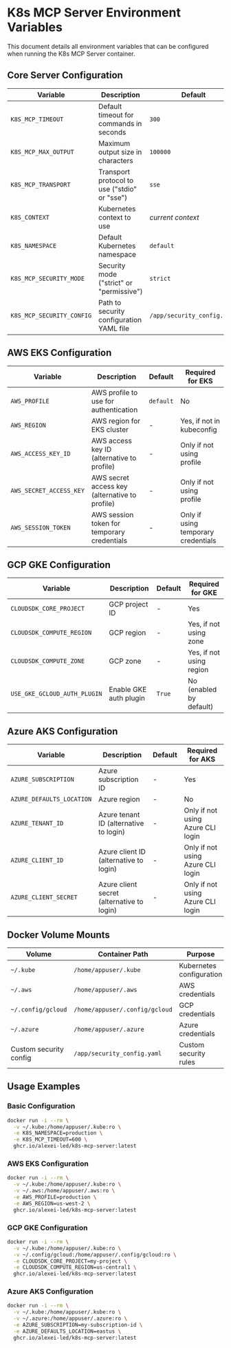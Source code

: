 # K8s MCP Server Environment Variables

This document details all environment variables that can be configured when running the K8s MCP Server container.

## Core Server Configuration

| Variable | Description | Default | Required |
|----------|-------------|---------|----------|
| `K8S_MCP_TIMEOUT` | Default timeout for commands in seconds | `300` | No |
| `K8S_MCP_MAX_OUTPUT` | Maximum output size in characters | `100000` | No |
| `K8S_MCP_TRANSPORT` | Transport protocol to use ("stdio" or "sse") | `sse` | No |
| `K8S_CONTEXT` | Kubernetes context to use | *current context* | No |
| `K8S_NAMESPACE` | Default Kubernetes namespace | `default` | No |
| `K8S_MCP_SECURITY_MODE` | Security mode ("strict" or "permissive") | `strict` | No |
| `K8S_MCP_SECURITY_CONFIG` | Path to security configuration YAML file | `/app/security_config.yaml` | No |

## AWS EKS Configuration

| Variable | Description | Default | Required for EKS |
|----------|-------------|---------|-----------------|
| `AWS_PROFILE` | AWS profile to use for authentication | `default` | No |
| `AWS_REGION` | AWS region for EKS cluster | - | Yes, if not in kubeconfig |
| `AWS_ACCESS_KEY_ID` | AWS access key ID (alternative to profile) | - | Only if not using profile |
| `AWS_SECRET_ACCESS_KEY` | AWS secret access key (alternative to profile) | - | Only if not using profile |
| `AWS_SESSION_TOKEN` | AWS session token for temporary credentials | - | Only if using temporary credentials |

## GCP GKE Configuration

| Variable | Description | Default | Required for GKE |
|----------|-------------|---------|-----------------|
| `CLOUDSDK_CORE_PROJECT` | GCP project ID | - | Yes |
| `CLOUDSDK_COMPUTE_REGION` | GCP region | - | Yes, if not using zone |
| `CLOUDSDK_COMPUTE_ZONE` | GCP zone | - | Yes, if not using region |
| `USE_GKE_GCLOUD_AUTH_PLUGIN` | Enable GKE auth plugin | `True` | No (enabled by default) |

## Azure AKS Configuration

| Variable | Description | Default | Required for AKS |
|----------|-------------|---------|-----------------|
| `AZURE_SUBSCRIPTION` | Azure subscription ID | - | Yes |
| `AZURE_DEFAULTS_LOCATION` | Azure region | - | No |
| `AZURE_TENANT_ID` | Azure tenant ID (alternative to login) | - | Only if not using Azure CLI login |
| `AZURE_CLIENT_ID` | Azure client ID (alternative to login) | - | Only if not using Azure CLI login |
| `AZURE_CLIENT_SECRET` | Azure client secret (alternative to login) | - | Only if not using Azure CLI login |

## Docker Volume Mounts

| Volume | Container Path | Purpose | Required |
|--------|---------------|---------|----------|
| `~/.kube` | `/home/appuser/.kube` | Kubernetes configuration | Yes |
| `~/.aws` | `/home/appuser/.aws` | AWS credentials | Only for EKS |
| `~/.config/gcloud` | `/home/appuser/.config/gcloud` | GCP credentials | Only for GKE |
| `~/.azure` | `/home/appuser/.azure` | Azure credentials | Only for AKS |
| Custom security config | `/app/security_config.yaml` | Custom security rules | No |

## Usage Examples

### Basic Configuration
```bash
docker run -i --rm \
  -v ~/.kube:/home/appuser/.kube:ro \
  -e K8S_NAMESPACE=production \
  -e K8S_MCP_TIMEOUT=600 \
  ghcr.io/alexei-led/k8s-mcp-server:latest
```

### AWS EKS Configuration
```bash
docker run -i --rm \
  -v ~/.kube:/home/appuser/.kube:ro \
  -v ~/.aws:/home/appuser/.aws:ro \
  -e AWS_PROFILE=production \
  -e AWS_REGION=us-west-2 \
  ghcr.io/alexei-led/k8s-mcp-server:latest
```

### GCP GKE Configuration
```bash
docker run -i --rm \
  -v ~/.kube:/home/appuser/.kube:ro \
  -v ~/.config/gcloud:/home/appuser/.config/gcloud:ro \
  -e CLOUDSDK_CORE_PROJECT=my-project \
  -e CLOUDSDK_COMPUTE_REGION=us-central1 \
  ghcr.io/alexei-led/k8s-mcp-server:latest
```

### Azure AKS Configuration
```bash
docker run -i --rm \
  -v ~/.kube:/home/appuser/.kube:ro \
  -v ~/.azure:/home/appuser/.azure:ro \
  -e AZURE_SUBSCRIPTION=my-subscription-id \
  -e AZURE_DEFAULTS_LOCATION=eastus \
  ghcr.io/alexei-led/k8s-mcp-server:latest
```